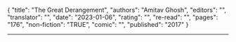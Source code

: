 {
"title": "The Great Derangement",
"authors": "Amitav Ghosh",
"editors": "",
"translator": "",
"date": "2023-01-06",
"rating": "",
"re-read": "",
"pages": "176",
"non-fiction": "TRUE",
"comic": "",
"published": "2017"
}

---
